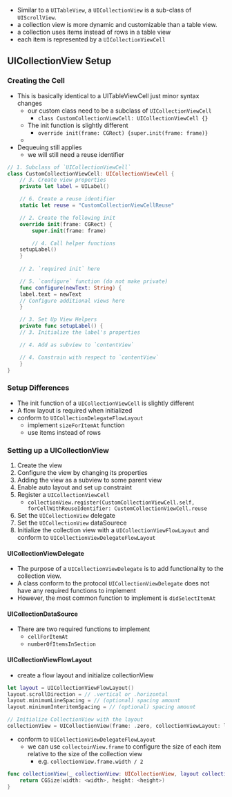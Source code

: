 - Similar to a `UITableView`, a `UICollectionView` is a sub-class of `UIScrollView`. 
- a collection view is more dynamic and customizable than a table view.
- a collection uses items instead of rows in a table view
- each item is represented by a `UICollectionViewCell` 

## UICollectionView Setup
### Creating the Cell
- This is basically identical to a UITableViewCell just minor syntax changes
	- our custom class need to be a subclass of `UICollectionViewCell`
		- `class CustomCollectionViewCell: UICollectionViewCell {}`
	- The init function is slightly different
		- `override init(frame: CGRect) {super.init(frame: frame)}`
	- 
- Dequeuing still applies
	- we will still need a reuse identifier
```swift
// 1. Subclass of `UICollectionViewCell`
class CustomCollectionViewCell: UICollectionViewCell {
    // 3. Create view properties
    private let label = UILabel()

    // 6. Create a reuse identifier
    static let reuse = "CustomCollectionViewCellReuse"

    // 2. Create the following init
    override init(frame: CGRect) {
        super.init(frame: frame)

        // 4. Call helper functions
	setupLabel()
    }
		
    // 2. `required init` here

    // 5. `configure` function (do not make private)
    func configure(newText: String) {
	label.text = newText
	// Configure additional views here
    }

    // 3. Set Up View Helpers
    private func setupLabel() {
	// 3. Initialize the label's properties

	// 4. Add as subview to `contentView`

	// 4. Constrain with respect to `contentView`
    }
}
```

### Setup Differences
- The init function of a `UICollectionViewCell` is slightly different
- A flow layout is required when initialized
- conform to `UICollectionDelegateFlowLayout`
	- implement `sizeForItemAt` function
	- use items instead of rows

### Setting up a UICollectionView
1. Create the view
2. Configure the view by changing its properties
3. Adding the view as a subview to some parent view
4. Enable auto layout and set up constraint
5. Register a `UICollectionViewCell`
	- `collectionView.register(CustomCollectionViewCell.self, forCellWithReuseIdentifier: CustomCollectionViewCell.reuse`
6. Set the `UICollectionView` delegate
7. Set the `UICollectionView` dataSourece
8. Initialize the collection view with a `UICollectionViewFlowLayout` and conform to `UICollectionViewDelegateFlowLayout`
#### UICollectionViewDelegate
- The purpose of a `UICollectionViewDelegate` is to add functionality to the collection view. 
- A class conform to the protocol `UICollectionViewDelegate` does not have any required functions to implement
- However, the most common function to implement is `didSelectItemAt`

#### UICollectionDataSource
- There are two required functions to implement
	- `cellForItemAt`
	- `numberOfItemsInSection`
#### UICollectionViewFlowLayout
- create a flow layout and initialize collectionView
```swift
let layout = UICollectionViewFlowLayout()
layout.scrollDirection = // .vertical or .horizontal
layout.minimumLineSpacing = // (optional) spacing amount
layout.minimumInteritemSpacing = // (optional) spacing amount

// Initialize CollectionView with the layout
collectionView = UICollectionView(frame: .zero, collectionViewLayout: layout)
```
- conform to `UICollectionViewDelegateFlowLayout`
	- we can use `collectoinView.frame` to configure the size of each item relative to the size of the collection view
		- e.g. `collectionView.frame.width / 2`
```Swift
func collectionView(_ collectionView: UICollectionView, layout collectionViewLayout: UICollectionViewLayout, sizeForItemAt indexPath: IndexPath) -> CGSize {
	return CGSize(width: <width>, height: <height>)
}
```